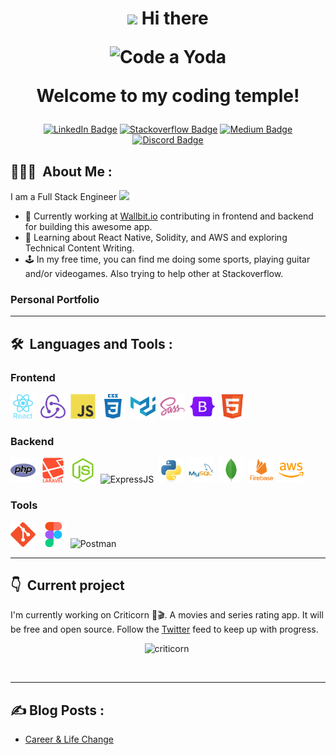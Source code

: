 [Wallbit.io]: https://wallbit.io

<h1 align="center">
  <p>  <img src="https://media.giphy.com/media/hvRJCLFzcasrR4ia7z/giphy.gif" width="40"> Hi there</p>
  <img src="https://media2.giphy.com/media/vLlpbDafjgHystuJ0a/giphy.gif" alt="Code a Yoda" width="100"/>
  <p>Welcome to my coding temple!
</h1>

<p align="center">
  <a href="https://www.linkedin.com/in/juanpablo-rubio"><img src="https://img.shields.io/badge/LinkedIn-blue?style=for-the-badge&logo=linkedin&logoColor=white" alt="LinkedIn Badge"></a>
  <a href="https://stackoverflow.com/users/17420797/juan-pablo-rubio"><img src="https://img.shields.io/badge/Stack_Overflow-FE7A16?style=for-the-badge&logo=stack-overflow&logoColor=white" alt="Stackoverflow Badge"></a>
  <a href="https://medium.com/@juanprubio"><img src="https://img.shields.io/badge/Medium-12100E?style=for-the-badge&logo=medium&logoColor=white" alt="Medium Badge"></a>
  <a href="https://discord.com/users/691051474318262305"><img src="https://img.shields.io/badge/Discord-5865F2?style=for-the-badge&logo=discord&logoColor=white" alt="Discord Badge"></a>
</p>

## 👨🏼‍💻 &nbsp;About Me :

I am a Full Stack Engineer <img src="https://media.giphy.com/media/ZchkBcB4zKiuG4Y22I/giphy.gif" width="30" >

- 🚀 Currently working at [Wallbit.io] contributing in frontend and backend for building this awesome app.
- 🌱 Learning about React Native, Solidity, and AWS and exploring Technical Content Writing.
- 🕹 In my free time, you can find me doing some sports, playing guitar and/or videogames. Also trying to help other at Stackoverflow.

<p align="center">
  <h3>Personal Portfolio</h3>
    <a href"juanprubio.com">
</p>

---

## 🛠 &nbsp;Languages and Tools :

<h3>Frontend</h3>
<p>
<img src="https://github.com/devicons/devicon/blob/master/icons/react/react-original-wordmark.svg" title="React" alt="React" width="40" height="40"/>&nbsp;
<img src="https://github.com/devicons/devicon/blob/master/icons/redux/redux-original.svg" title="Redux" alt="Redux " width="40" height="40"/>&nbsp;
<img src="https://github.com/devicons/devicon/blob/master/icons/javascript/javascript-original.svg" title="JavaScript" alt="JavaScript" width="40" height="40"/>&nbsp;
<img src="https://github.com/devicons/devicon/blob/master/icons/css3/css3-plain-wordmark.svg"  title="CSS3" alt="CSS" width="40" height="40"/>&nbsp;
<img src="https://github.com/devicons/devicon/blob/master/icons/materialui/materialui-original.svg" title="Material UI" alt="Material UI" width="40" height="40"/>&nbsp;
<img src="https://github.com/devicons/devicon/blob/master/icons/sass/sass-original.svg" title="Sass"  alt="Sass" width="40" height="40"/>&nbsp;
<img src="https://github.com/devicons/devicon/blob/master/icons/bootstrap/bootstrap-original.svg" title="Bootstrap"  alt="Bootstrap" width="40" height="40"/>&nbsp;
<img src="https://github.com/devicons/devicon/blob/master/icons/html5/html5-original.svg" title="HTML5" alt="HTML" width="40" height="40"/>&nbsp;
</p>


<h3>Backend</h3>
<p>
<img src="https://github.com/devicons/devicon/blob/master/icons/php/php-original.svg" title="PHP" alt="PHP" width="40" height="40"/>&nbsp;
<img src="https://github.com/devicons/devicon/blob/master/icons/laravel/laravel-plain-wordmark.svg" title="Laravel" alt="Laravel" width="40" height="40"/>&nbsp;
<img src="https://github.com/devicons/devicon/blob/master/icons/nodejs/nodejs-original.svg" title="NodeJS" alt="NodeJS" width="40" height="40"/>&nbsp;
<img src="https://github.com/CyrisXD/CyrisXD/raw/master/assets/ExpressJS.png" title="ExpressJS" alt="ExpressJS" width="40" height="40"/>&nbsp;
<img src="https://github.com/devicons/devicon/blob/master/icons/python/python-original.svg" title="Python" alt="Python" width="40" height="40"/>&nbsp;
<img src="https://github.com/devicons/devicon/blob/master/icons/mysql/mysql-original-wordmark.svg" title="MySQL"  alt="MySQL" width="40" height="40"/>&nbsp;
<img src="https://github.com/devicons/devicon/blob/master/icons/mongodb/mongodb-original.svg" title="MongoDB" alt="MongoDB" width="40" height="40"/>&nbsp;
<img src="https://github.com/devicons/devicon/blob/master/icons/firebase/firebase-plain-wordmark.svg" title="Firebase" alt="Firebase" width="40" height="40"/>&nbsp;
<img src="https://github.com/devicons/devicon/blob/master/icons/amazonwebservices/amazonwebservices-plain-wordmark.svg" title="AWS" alt="AWS" width="40" height="40"/>&nbsp;
</p>

<h3>Tools</h3>
<p>
<img src="https://github.com/devicons/devicon/blob/master/icons/git/git-original.svg" title="Git" **alt="Git" width="40" height="40"/>&nbsp;
<img src="https://github.com/devicons/devicon/blob/master/icons/figma/figma-original.svg" title="Figma" alt="Figma" width="40" height="40"/>&nbsp;
<img src="https://www.vectorlogo.zone/logos/getpostman/getpostman-icon.svg" title="Postman"  alt="Postman" width="40" height="40"/>&nbsp;
</p>

---

## 👇 &nbsp;Current project

I'm currently working on Criticorn 🍿🎬. A movies and series rating app. It will be free and open source. Follow the [Twitter](https://twitter.com/TBDProject) feed to keep up with progress.

<p align="center">
  <img src="https://github.com/JuanPRubio/juanprubio/blob/master/assets/current-project/TBDPreview.PNG?raw=true" title="Criticorn"  alt="criticorn" width="300"/>&nbsp;
</p>

&nbsp;

---
<!--
### 🔥 &nbsp; My Stats :
[![GitHub Streak](http://github-readme-streak-stats.herokuapp.com?user=juanprubio&theme=dark&background=000000)](https://git.io/streak-stats)

[![Top Langs](https://github-readme-stats.vercel.app/api/top-langs/?username=juanprubio&layout=compact&theme=vision-friendly-dark)](https://github.com/anuraghazra/github-readme-stats)

---
-->

## ✍️ Blog Posts : 
- [Career & Life Change](https://medium.com/@juanprubio/career-and-life-change-89e110775119)
